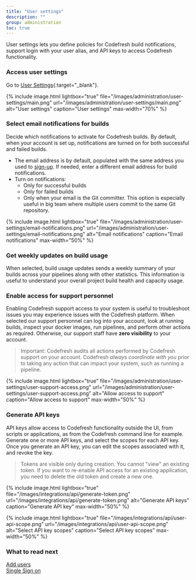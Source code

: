 ```yaml
---
title: "User settings"
description: ""
group: administration
toc: true
---
```


User settings lets you define policies for Codefresh build notifications, support login with your user alias, and API keys to access Codefresh functionality.

### Access user settings

Go to [User Settings](https://g.codefresh.io/2.0/user-settings){:target="\_blank"}. 

{% include
image.html
lightbox="true"
file="/images/administration/user-settings/main.png"
url="/images/administration/user-settings/main.png"
alt="User settings"
caption="User settings"
max-width="70%"
%}

### Select email notifications for builds 

Decide which notifications to activate for Codefresh builds. By default, when your account is set up, notifications are turned on for both successful and failed builds.

* The email address is by default, populated with the same address you used to [sign-up]({{site.baseurl}}/docs/getting-started/create-a-codefresh-account/). 
If needed, enter a different email address for build notifications.
* Turn on notifications:
  * Only for successful builds
  * Only for failed builds
  * Only when your email is the Git committer. This option is especially useful in big team where multiple users commit to the same Git repository.

{% include image.html
lightbox="true"
file="/images/administration/user-settings/email-notifications.png"
url="/images/administration/user-settings/email-notifications.png"
alt="Email notifications"
caption="Email notifications"
max-width="50%"
%}


### Get weekly updates on build usage

When selected, build usage updates sends a weekly summary of your builds across your pipelines along with other statistics. This information is useful to understand your overall project build health and capacity usage.


### Enable access for support personnel

Enabling Codefresh support access to your system is useful to troubleshoot issues you may experience issues with the Codefresh platform.
When selected our support personnel can log into your account, look at running builds, inspect your docker images, run pipelines, and perform other actions as required. Otherwise, our support staff have **zero visibility** to your account. 

> Important: Codefresh audits all actions performed by Codefresh support on your account. Codefresh *always coordinate with you* prior to taking any action that can impact your system, such as running a pipeline.

{% include image.html
lightbox="true"
file="/images/administration/user-settings/user-support-access.png"
url="/images/administration/user-settings/user-support-access.png"
alt="Allow access to support"
caption="Allow access to support"
max-width="50%"
%}


### Generate API keys

API keys allow access to Codefresh functionality outside the UI, from scripts or applications, as from the Codefresh command line for example. Generate one or more API keys, and select the scopes for each API key. Once you generate an API key, you can edit the scopes associated with it, and revoke the key.

>Tokens are visible only during creation. You cannot "view" an existing token. If you want to re-enable API access for an existing application, you need to delete the old token and create a new one.


  {% include image.html
lightbox="true"
file="/images/integrations/api/generate-token.png"
url="/images/integrations/api/generate-token.png"
alt="Generate API keys"
caption="Generate API key"
max-width="50%"
%}

  {% include image.html
lightbox="true"
file="/images/integrations/api/user-api-scope.png"
url="/images/integrations/api/user-api-scope.png"
alt="Select API key scopes"
caption="Select API key scopes"
max-width="50%"
%}


### What to read next
[Add users]({{site.baseurl}}/docs/administration/add-users/)  
[Single Sign on]({{site.baseurl}}/docs/administration/single-sign-on/)
